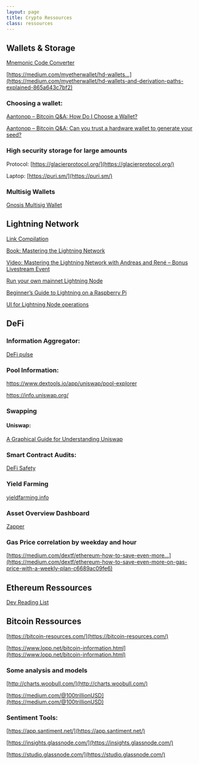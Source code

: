 ```yaml
---
layout: page
title: Crypto Ressources
class: ressources
---
```

## Wallets & Storage

[Mnemonic Code Converter](https://iancoleman.io/bip39/)

[https://medium.com/myetherwallet/hd-wallets...](https://medium.com/myetherwallet/hd-wallets-and-derivation-paths-explained-865a643c7bf2)

### Choosing a wallet:

[Aantonop – Bitcoin Q&A: How Do I Choose a Wallet?](https://www.youtube.com/watch?v=tN6b62sEpsY&amp;ab_channel=aantonop)
<br>

[Aantonop – Bitcoin Q&A: Can you trust a hardware wallet to generate your
seed?](https://www.youtube.com/watch?v=tN6b62sEpsY&amp;ab_channel=aantonop)

### High security storage for large amounts

Protocol: [https://glacierprotocol.org/](https://glacierprotocol.org/)

Laptop: [https://puri.sm/](https://puri.sm/)

### Multisig Wallets

[Gnosis Multisig Wallet](https://gnosis-safe.io/)

## Lightning Network

[Link Compilation](https://ln.guide/)

[Book: Mastering the Lightning Network](https://github.com/lnbook/lnbook)

[Video: Mastering the Lightning Network with Andreas and René – Bonus Livestream
Event](https://www.youtube.com/watch?v=fEPW6RXMGmA&amp;ab_channel=aantonop)

[Run your own mainnet Lightning Node](https://medium.com/@dougvk/run-your-own-mainnet-lightning-node-2d2eab628a8b)

[Beginner’s Guide to ️Lightning️ on a Raspberry Pi](https://stadicus.github.io/RaspiBolt/)

[UI for Lightning Node operations](https://github.com/Ride-The-Lightning/RTL)

## DeFi

### Information Aggregator:

[DeFi pulse](https://defipulse.com/)

### Pool Information:

https://www.dextools.io/app/uniswap/pool-explorer

https://info.uniswap.org/

### Swapping

#### Uniswap:

[A Graphical Guide for Understanding Uniswap](https://docs.ethhub.io/guides/graphical-guide-for-understanding-uniswap/)

### Smart Contract Audits:

[DeFi Safety](https://defisafety.com/)

### Yield Farming

[yieldfarming.info](https://yieldfarming.info/)

### Asset Overview Dashboard

[Zapper](https://zapper.fi/dashboard)

### Gas Price correlation by weekday and hour

[https://medium.com/dextf/ethereum-how-to-save-even-more...](https://medium.com/dextf/ethereum-how-to-save-even-more-on-gas-price-with-a-weekly-plan-c6689ac09fe6)

## Ethereum Ressources

[Dev Reading List](https://github.com/yippee-ki-yay/eth-dev-reading-list)

## Bitcoin Ressources

[https://bitcoin-resources.com/](https://bitcoin-resources.com/)

[https://www.lopp.net/bitcoin-information.html](https://www.lopp.net/bitcoin-information.html)

### Some analysis and models

[http://charts.woobull.com/](http://charts.woobull.com/)

[https://medium.com/@100trillionUSD](https://medium.com/@100trillionUSD)

### Sentiment Tools:

[https://app.santiment.net/](https://app.santiment.net/)

[https://insights.glassnode.com/](https://insights.glassnode.com/)

[https://studio.glassnode.com/](https://studio.glassnode.com/)